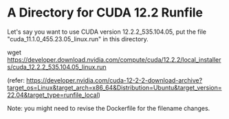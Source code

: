 # A Directory for CUDA 12.2 Runfile

Let's say you want to use CUDA version 12.2.2_535.104.05, put the file "cuda_11.1.0_455.23.05_linux.run" in this directory.


wget https://developer.download.nvidia.com/compute/cuda/12.2.2/local_installers/cuda_12.2.2_535.104.05_linux.run

(refer: https://developer.nvidia.com/cuda-12-2-2-download-archive?target_os=Linux&target_arch=x86_64&Distribution=Ubuntu&target_version=22.04&target_type=runfile_local)

Note: you might need to revise the Dockerfile for the filename changes.

